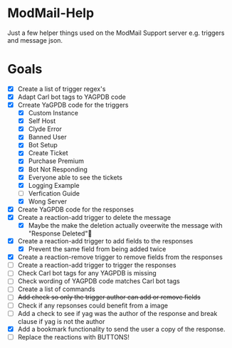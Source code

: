 # ModMail-Help

Just a few helper things used on the ModMail Support server e.g. triggers and message json.

# Goals

- [x] Create a list of trigger regex's
- [x] Adapt Carl bot tags to YAGPDB code
- [x] Crreate YaGPDB code for the triggers
  - [x] Custom Instance
  - [x] Self Host
  - [x] Clyde Error
  - [x] Banned User
  - [x] Bot Setup
  - [x] Create Ticket
  - [x] Purchase Premium
  - [x] Bot Not Responding
  - [x] Everyone able to see the tickets
  - [x] Logging Example
  - [ ] Verfication Guide
  - [x] Wong Server
- [x] Create YaGPDB code for the responses
- [x] Create a reaction-add trigger to delete the message
  - [x] Maybe the make the deletion actually oveerwite the message with "Response Deleted"🤔
- [x] Create a reaction-add trigger to add fields to the responses
  - [x] Prevent the same field from being added twice
- [x] Create a reaction-remove trigger to remove fields from the responses
- [ ] Create a reaction-add trigger to trigger the responses
- [ ] Check Carl bot tags for any YAGPDB is missing
- [ ] Check wording of YAGPDB code matches Carl bot tags
- [ ] Create a list of commands
- [ ] ~~Add check so only the trigger author can add or remove fields~~
- [ ] Check if any repsonses could benefit from a image
- [ ] Add a check to see if yag was the author of the response and break clause if yag is not the author
- [x] Add a bookmark functionality to send the user a copy of the response.
- [ ] Replace the reactions with BUTTONS!

